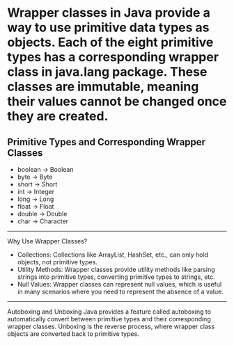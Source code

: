 # Wrapper classes in Java provide a way to use primitive data types as objects. Each of the eight primitive types has a corresponding wrapper class in java.lang package. These classes are immutable, meaning their values cannot be changed once they are created.

## Primitive Types and Corresponding Wrapper Classes
- boolean → Boolean
- byte → Byte
- short → Short
- int → Integer
- long → Long
- float → Float
- double → Double
- char → Character
***
Why Use Wrapper Classes?
- Collections: Collections like ArrayList, HashSet, etc., can only hold objects, not primitive types.
- Utility Methods: Wrapper classes provide utility methods like parsing strings into primitive types, converting primitive types to strings, etc.
- Null Values: Wrapper classes can represent null values, which is useful in many scenarios where you need to represent the absence of a value.
***
Autoboxing and Unboxing
Java provides a feature called autoboxing to automatically convert between primitive types and their corresponding wrapper classes. Unboxing is the reverse process, where wrapper class objects are converted back to primitive types.